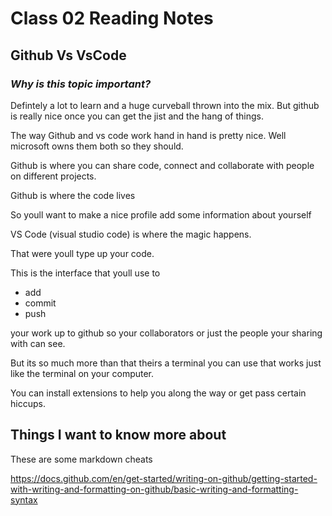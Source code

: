 # **Class 02 Reading Notes**

## **Github Vs VsCode**

### *Why is this topic important?*

Defintely a lot to learn and a huge curveball thrown into the mix. But github is really nice once you can get the jist and the hang of things.

The way Github and vs code work hand in hand is pretty nice. Well microsoft owns them both so they should.

Github is where you can share code, connect and collaborate with people on different projects.

Github is where the code lives

So youll want to  make a nice profile add some information about yourself

VS Code (visual studio code) is where the magic happens.

That were youll type up your code.

This is the interface that youll use to

- add
- commit
- push

your work up to github so your collaborators or just the people your sharing with can see.

But its so much more than that theirs a terminal you can use that works just like the terminal on your computer.

You can install extensions to help you along the way or get pass certain hiccups.

## Things I want to know more about

These are some markdown cheats

<https://docs.github.com/en/get-started/writing-on-github/getting-started-with-writing-and-formatting-on-github/basic-writing-and-formatting-syntax>
